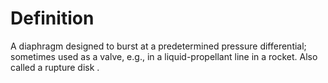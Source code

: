 # Definition

A diaphragm designed to burst at a predetermined pressure differential;
sometimes used as a valve, e.g., in a liquid-propellant line in a
rocket. Also called a rupture disk .
